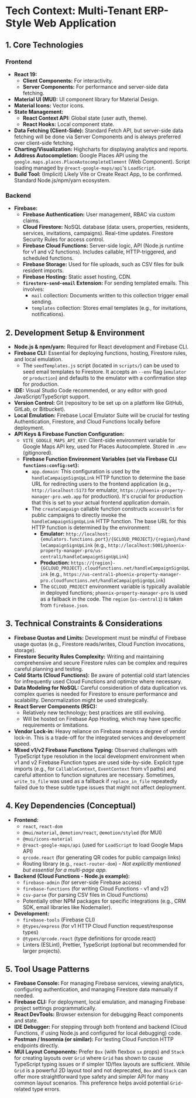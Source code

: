 # Tech Context: Multi-Tenant ERP-Style Web Application

## 1. Core Technologies

### Frontend
*   **React 19:**
    *   **Client Components:** For interactivity.
    *   **Server Components:** For performance and server-side data fetching.
*   **Material UI (MUI):** UI component library for Material Design.
*   **Material Icons:** Vector icons.
*   **State Management:**
    *   **React Context API:** Global state (user auth, theme).
    *   **React Hooks:** Local component state.
*   **Data Fetching (Client-Side):** Standard Fetch API, but server-side data fetching will be done via Server Components and is always preferred over client-side fetching.
*   **Charting/Visualization:** Highcharts for displaying analytics and reports.
*   **Address Autocompletion:** Google Places API using the `google.maps.places.PlaceAutocompleteElement` (Web Component). Script loading managed by `@react-google-maps/api`'s `LoadScript`.
*   **Build Tool:** (Implicit) Likely Vite or Create React App, to be confirmed. Standard Node.js/npm/yarn ecosystem.

### Backend
*   **Firebase:**
    *   **Firebase Authentication:** User management, RBAC via custom claims.
    *   **Cloud Firestore:** NoSQL database (data: users, properties, residents, services, invitations, campaigns). Real-time updates. Firestore Security Rules for access control.
    *   **Firebase Cloud Functions:** Server-side logic, API (Node.js runtime for v1 and v2 functions). Includes callable, HTTP-triggered, and scheduled functions.
    *   **Firebase Storage:** Used for file uploads, such as CSV files for bulk resident imports.
    *   **Firebase Hosting:** Static asset hosting, CDN.
    *   **`firestore-send-email` Extension:** For sending templated emails. This involves:
        *   `mail` collection: Documents written to this collection trigger email sending.
        *   `templates` collection: Stores email templates (e.g., for invitations, notifications).

## 2. Development Setup & Environment

*   **Node.js & npm/yarn:** Required for React development and Firebase CLI.
*   **Firebase CLI:** Essential for deploying functions, hosting, Firestore rules, and local emulation.
    *   The `seedTemplates.js` script (located in `scripts/`) can be used to seed email templates to Firestore. It accepts an `--env` flag (`emulator` or `production`) and defaults to the emulator with a confirmation step for production.
*   **IDE:** Visual Studio Code recommended, or any editor with good JavaScript/TypeScript support.
*   **Version Control:** Git (repository to be set up on a platform like GitHub, GitLab, or Bitbucket).
*   **Local Emulation:** Firebase Local Emulator Suite will be crucial for testing Authentication, Firestore, and Cloud Functions locally before deployment.
*   **API Keys & Firebase Function Configuration:**
    *   `VITE_GOOGLE_MAPS_API_KEY`: Client-side environment variable for Google Maps API key, used for Places Autocomplete. Stored in `.env` (gitignored).
    *   **Firebase Function Environment Variables (set via Firebase CLI `functions:config:set`):**
        *   `app.domain`: This configuration is used by the `handleCampaignSignUpLink` HTTP function to determine the base URL for redirecting users to the frontend application (e.g., `http://localhost:5173` for emulator, `https://phoenix-property-manager-pro.web.app` for production). It's crucial for production that this is set to your actual frontend application domain.
        *   The `createCampaign` callable function constructs `accessUrl`s for public campaigns to directly invoke the `handleCampaignSignUpLink` HTTP function. The base URL for this HTTP function is determined by the environment:
            *   **Emulator:** `http://localhost:{emulators.functions.port}/{GCLOUD_PROJECT}/{region}/handleCampaignSignUpLink` (e.g., `http://localhost:5001/phoenix-property-manager-pro/us-central1/handleCampaignSignUpLink`)
            *   **Production:** `https://{region}-{GCLOUD_PROJECT}.cloudfunctions.net/handleCampaignSignUpLink` (e.g., `https://us-central1-phoenix-property-manager-pro.cloudfunctions.net/handleCampaignSignUpLink`)
            *   The `GCLOUD_PROJECT` environment variable is typically available in deployed functions; `phoenix-property-manager-pro` is used as a fallback in the code. The `region` (`us-central1`) is taken from `firebase.json`.

## 3. Technical Constraints & Considerations

*   **Firebase Quotas and Limits:** Development must be mindful of Firebase usage quotas (e.g., Firestore reads/writes, Cloud Function invocations, storage).
*   **Firestore Security Rules Complexity:** Writing and maintaining comprehensive and secure Firestore rules can be complex and requires careful planning and testing.
*   **Cold Starts (Cloud Functions):** Be aware of potential cold start latencies for infrequently used Cloud Functions and optimize where necessary.
*   **Data Modeling for NoSQL:** Careful consideration of data duplication vs. complex queries is needed for Firestore to ensure performance and scalability. Denormalization might be used strategically.
*   **React Server Components (RSC):**
    *   Relatively new technology; best practices are still evolving.
    *   Will be hosted on Firebase App Hosting, which may have specific requirements or limitations.
*   **Vendor Lock-in:** Heavy reliance on Firebase means a degree of vendor lock-in. This is a trade-off for the integrated services and development speed.
*   **Mixed v1/v2 Firebase Functions Typing:** Observed challenges with TypeScript type resolution in the local development environment when v1 and v2 Firebase Function types are used side-by-side. Explicit type imports (e.g., for `CallableContext`, `EventContext` from v1 paths) and careful attention to function signatures are necessary. Sometimes, `write_to_file` was used as a fallback if `replace_in_file` repeatedly failed due to these subtle type issues that might not affect deployment.

## 4. Key Dependencies (Conceptual)

*   **Frontend:**
    *   `react`, `react-dom`
    *   `@mui/material`, `@emotion/react`, `@emotion/styled` (for MUI)
    *   `@mui/icons-material`
    *   `@react-google-maps/api` (used for `LoadScript` to load Google Maps API)
    *   `qrcode.react` (for generating QR codes for public campaign links)
    *   Routing library (e.g., `react-router-dom`) - *Not explicitly mentioned but essential for a multi-page app.*
*   **Backend (Cloud Functions - Node.js example):**
    *   `firebase-admin` (for server-side Firebase access)
    *   `firebase-functions` (for writing Cloud Functions - v1 and v2)
    *   `csv-parse` (for parsing CSV files in Cloud Functions)
    *   Potentially other NPM packages for specific integrations (e.g., CRM SDK, email libraries like Nodemailer).
*   **Development:**
    *   `firebase-tools` (Firebase CLI)
    *   `@types/express` (for v1 HTTP Cloud Function request/response types)
    *   `@types/qrcode.react` (type definitions for qrcode.react)
    *   Linters (ESLint), Prettier, TypeScript (optional but recommended for larger projects).

## 5. Tool Usage Patterns

*   **Firebase Console:** For managing Firebase services, viewing analytics, configuring authentication, and managing Firestore data manually if needed.
*   **Firebase CLI:** For deployment, local emulation, and managing Firebase project settings programmatically.
*   **React DevTools:** Browser extension for debugging React components and state.
*   **IDE Debugger:** For stepping through both frontend and backend (Cloud Functions, if using Node.js and configured for local debugging) code.
*   **Postman / Insomnia (or similar):** For testing Cloud Function HTTP endpoints directly.
*   **MUI Layout Components:** Prefer `Box` (with flexbox `sx` props) and `Stack` for creating layouts over `Grid` where `Grid` has shown to cause TypeScript typing issues or if simpler 1D/flex layouts are sufficient. While `Grid` is a powerful 2D layout tool and not deprecated, `Box` and `Stack` can offer more straightforward type safety and simpler API for many common layout scenarios. This preference helps avoid potential `Grid`-related type errors.
